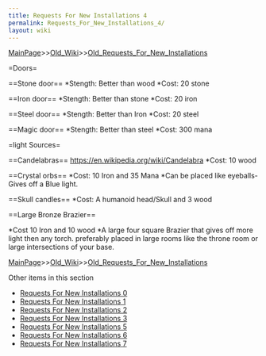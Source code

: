 ```yaml
---
title: Requests For New Installations 4
permalink: Requests_For_New_Installations_4/
layout: wiki
---
```


[MainPage](/keeperrl_wiki/ "wikilink")>>[Old_Wiki](/keeperrl_wiki/Old_Wiki "wikilink")>>[Old_Requests_For_New_Installations](/keeperrl_wiki/Old_Requests_For_New_Installations "wikilink")

=Doors=

==Stone door==
*Stength: Better than wood
*Cost: 20 stone 

==Iron door==
*Stength: Better than stone
*Cost: 20 iron

==Steel door==
*Stength: Better than Iron
*Cost: 20 steel 

==Magic door==
*Stength: Better than steel
*Cost: 300 mana

=light Sources=


==Candelabras== 
https://en.wikipedia.org/wiki/Candelabra
*Cost: 10 wood

==Crystal orbs==
*Cost: 10 Iron and 35 Mana
*Can be placed like eyeballs-Gives off a Blue light.

==Skull candles==
*Cost: A humanoid head/Skull and 3 wood

==Large Bronze Brazier== 

*Cost 10 Iron and 10 wood
*A large four square Brazier that gives off more light then any torch. preferably placed in large rooms like the throne room or large intersections of your base.

[MainPage](/keeperrl_wiki/ "wikilink")>>[Old_Wiki](/keeperrl_wiki/Old_Wiki "wikilink")>>[Old_Requests_For_New_Installations](/keeperrl_wiki/Old_Requests_For_New_Installations "wikilink")

Other items in this section
-    [Requests For New Installations 0](/keeperrl_wiki/Requests_For_New_Installations_0 "wikilink")
-    [Requests For New Installations 1](/keeperrl_wiki/Requests_For_New_Installations_1 "wikilink")
-    [Requests For New Installations 2](/keeperrl_wiki/Requests_For_New_Installations_2 "wikilink")
-    [Requests For New Installations 3](/keeperrl_wiki/Requests_For_New_Installations_3 "wikilink")
-    [Requests For New Installations 5](/keeperrl_wiki/Requests_For_New_Installations_5 "wikilink")
-    [Requests For New Installations 6](/keeperrl_wiki/Requests_For_New_Installations_6 "wikilink")
-    [Requests For New Installations 7](/keeperrl_wiki/Requests_For_New_Installations_7 "wikilink")
